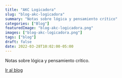 ```yaml
---
title: "AKC Logicadora"
slug: "blog-akc-logicadora"
summary: "Notas sobre lógica y pensamiento crítico"
categories: ["Blog"]
featuredImage: "blog-akc-logicadora.png"
images: ["blog-akc-logicadora.png"]
tags: ["blog"]
draft: false
date: 2022-03-28T10:02:00-05:00
---
```

Notas sobre lógica y pensamiento crítico.

[Ir al blog](https://logicadora.akcstudio.com)